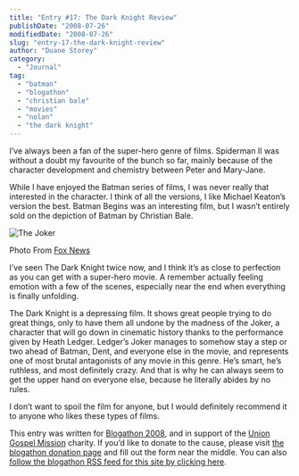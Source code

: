 ```yaml
---
title: "Entry #17: The Dark Knight Review"
publishDate: "2008-07-26"
modifiedDate: "2008-07-26"
slug: "entry-17-the-dark-knight-review"
author: "Duane Storey"
category:
  - "Journal"
tag:
  - "batman"
  - "blogathon"
  - "christian bale"
  - "movies"
  - "nolan"
  - "the dark knight"
---
```


I’ve always been a fan of the super-hero genre of films. Spiderman II was without a doubt my favourite of the bunch so far, mainly because of the character development and chemistry between Peter and Mary-Jane.

While I have enjoyed the Batman series of films, I was never really that interested in the character. I think of all the versions, I like Michael Keaton’s version the best. Batman Begins was an interesting film, but I wasn’t entirely sold on the depiction of Batman by Christian Bale.

![The Joker](http://www.foxnews.com/images/387779/0_22_070108_heath.jpg)

Photo From [Fox News](http://www.foxnews.com/story/0,2933,383841,00.html)

I’ve seen The Dark Knight twice now, and I think it’s as close to perfection as you can get with a super-hero movie. A remember actually feeling emotion with a few of the scenes, especially near the end when everything is finally unfolding.

The Dark Knight is a depressing film. It shows great people trying to do great things, only to have them all undone by the madness of the Joker, a character that will go down in cinematic history thanks to the performance given by Heath Ledger. Ledger’s Joker manages to somehow stay a step or two ahead of Batman, Dent, and everyone else in the movie, and represents one of most brutal antagonists of any movie in this genre. He’s smart, he’s ruthless, and most definitely crazy. And that is why he can always seem to get the upper hand on everyone else, because he literally abides by no rules.

I don’t want to spoil the film for anyone, but I would definitely recommend it to anyone who likes these types of films.

This entry was written for [Blogathon 2008](http://www.migratorynerd.com/tag/blogathon), and in support of the [Union Gospel Mission](http://ugm.ca) charity. If you’d like to donate to the cause, please visit [the blogathon donation page](http://miss604.com/blogathon) and fill out the form near the middle. You can also [follow the blogathon RSS feed for this site by clicking here](http://www.migratorynerd.com/tag/blogathon/feed).